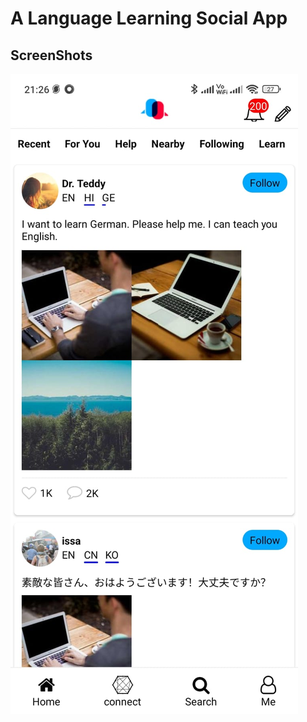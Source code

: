 # A Language Learning Social App

## ScreenShots

![posts](https://github.com/rajib317/talkTickle-FE/blob/main/screenshots/posts.jpeg?raw=true)
